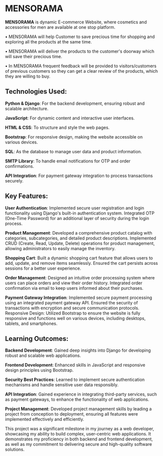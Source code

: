 # MENSORAMA
**MENSORAMA** is dynamic E-commerce Website, where cosmetics and accessories for men are available at one stop platform.

• MENSORAMA will help Customer to save precious time for shopping and exploring all the products at the same time. 

• MENSORAMA will deliver the products to the customer's doorway which will save their precious time.

• In MENSORAMA frequent feedback will be provided to visitors/customers of previous customers so they can get a clear review of the products, which they are willing to buy.

## Technologies Used:
**Python & Django**: For the backend development, ensuring robust and scalable architecture.

**JavaScript**: For dynamic content and interactive user interfaces. 

**HTML & CSS**: To structure and style the web pages. 

**Bootstrap**: For responsive design, making the website accessible on various devices.

**SQL**: As the database to manage user data and product information.

**SMTP Library**: To handle email notifications for OTP and order confirmations.

**API Integration**: For payment gateway integration to process transactions securely.

## Key Features:
**User Authentication**: Implemented secure user registration and login functionality using Django's built-in authentication system. Integrated OTP (One-Time Password) for an additional layer of security during the login process.

**Product Management**: Developed a comprehensive product catalog with categories, subcategories, and detailed product descriptions. Implemented CRUD (Create, Read, Update, Delete) operations for product management, allowing administrators to easily manage the inventory.

**Shopping Cart**: Built a dynamic shopping cart feature that allows users to add, update, and remove items seamlessly. Ensured the cart persists across sessions for a better user experience.

**Order Management**: Designed an intuitive order processing system where users can place orders and view their order history. Integrated order confirmation via email to keep users informed about their purchases.

**Payment Gateway Integration**: Implemented secure payment processing using an integrated payment gateway API. Ensured the security of transactions with encryption and secure communication protocols.
Responsive Design: Utilized Bootstrap to ensure the website is fully responsive and functions well on various devices, including desktops, tablets, and smartphones.

## Learning Outcomes:
**Backend Development**: Gained deep insights into Django for developing robust and scalable web applications.

**Frontend Development**: Enhanced skills in JavaScript and responsive design principles using Bootstrap.

**Security Best Practices**: Learned to implement secure authentication mechanisms and handle sensitive user data responsibly.

**API Integration**: Gained experience in integrating third-party services, such as payment gateways, to enhance the functionality of web applications.

**Project Management**: Developed project management skills by leading a project from conception to deployment, ensuring all features were implemented effectively and efficiently.

This project was a significant milestone in my journey as a web developer, showcasing my ability to build complex, user-centric web applications. It demonstrates my proficiency in both backend and frontend development, as well as my commitment to delivering secure and high-quality software solutions.

